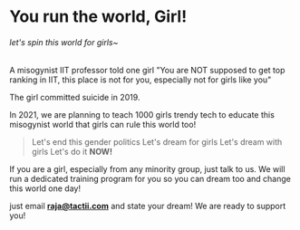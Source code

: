 # You run the world, Girl!
###### let's spin this world for girls~


A misogynist IIT professor told one girl "You are NOT supposed to get top ranking in IIT, this place is not for you, especially not for girls like you"

The girl committed suicide in 2019.

In 2021, we are planning to teach 1000 girls trendy tech to educate this misogynist world that girls can rule this world too! 

>Let's end this gender politics
>Let's dream for girls
>Let's dream with girls
>Let's do it **NOW!**


If you are a girl, especially from any minority group, just talk to us. We will run a dedicated training program for you so you can dream too and change this world one day!

just email **raja@tactii.com** and state your dream! We are ready to support you!